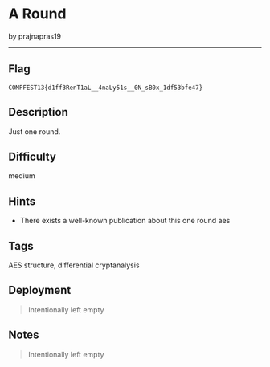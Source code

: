 # A Round

by prajnapras19

---

## Flag

```
COMPFEST13{d1ff3RenT1aL__4naLy51s__0N_sB0x_1df53bfe47}
```

## Description
Just one round.

## Difficulty
medium

## Hints
- There exists a well-known publication about this one round aes

## Tags
AES structure, differential cryptanalysis

## Deployment
> Intentionally left empty

## Notes
> Intentionally left empty

